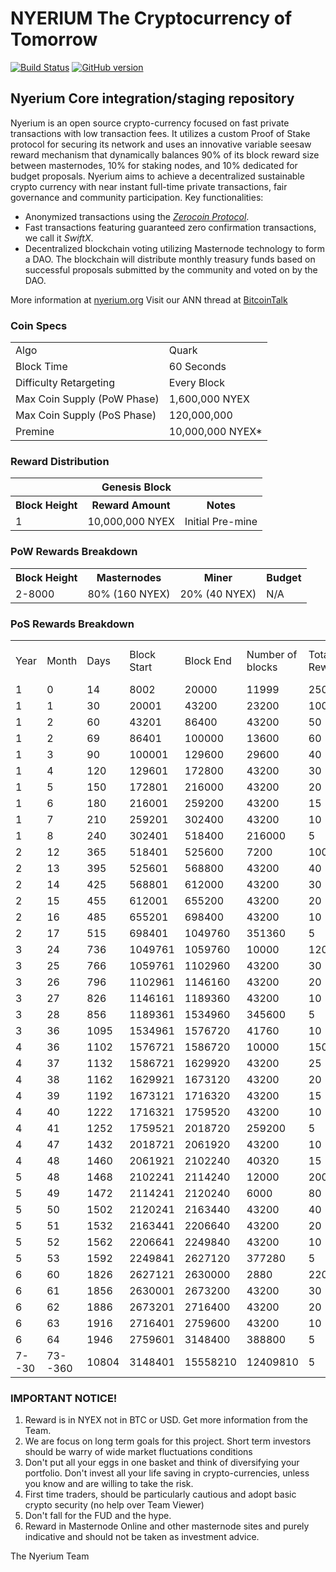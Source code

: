 # NYERIUM The Cryptocurrency of Tomorrow

[![Build Status](https://travis-ci.org/nyerium-core/nyerium.svg?branch=master)](https://travis-ci.org/nyerium-core/nyerium) [![GitHub version](https://badge.fury.io/gh/nyerium-core%2Fnyerium.svg)](https://badge.fury.io/gh/nyerium-core%2Fnyerium)


## Nyerium Core integration/staging repository

Nyerium is an open source crypto-currency focused on fast private transactions with low transaction fees.  It utilizes a custom Proof of Stake protocol for securing its network and uses an innovative variable seesaw reward mechanism that dynamically balances 90% of its block reward size between masternodes, 10% for staking nodes, and 10% dedicated for budget proposals. Nyerium aims to achieve a decentralized sustainable crypto currency with near instant full-time private transactions, fair governance and community participation.
Key functionalities:
- Anonymized transactions using the [_Zerocoin Protocol_](http://www.nyerium.org/znye).
- Fast transactions featuring guaranteed zero confirmation transactions, we call it _SwiftX_.
- Decentralized blockchain voting utilizing Masternode technology to form a DAO. The blockchain will distribute monthly treasury funds based on successful proposals submitted by the community and voted on by the DAO.

More information at [nyerium.org](http://www.nyerium.org) Visit our ANN thread at [BitcoinTalk](https://bitcointalk.org/index.php?topic=4262979)

### Coin Specs
<table>
<tr><td>Algo</td><td>Quark</td></tr>
<tr><td>Block Time</td><td>60 Seconds</td></tr>
<tr><td>Difficulty Retargeting</td><td>Every Block</td></tr>
<tr><td>Max Coin Supply (PoW Phase)</td><td>1,600,000 NYEX</td></tr>
<tr><td>Max Coin Supply (PoS Phase)</td><td>120,000,000</td></tr>
<tr><td>Premine</td><td>10,000,000 NYEX*</td></tr>
</table>

### Reward Distribution

<table>
<th colspan=4>Genesis Block</th>
<tr><th>Block Height</th><th>Reward Amount</th><th>Notes</th></tr>
<tr><td>1</td><td>10,000,000 NYEX</td><td>Initial Pre-mine</td></tr>
</table>

### PoW Rewards Breakdown

<table>
<th>Block Height</th><th>Masternodes</th><th>Miner</th><th>Budget</th>
<tr><td>2-8000</td><td>80% (160 NYEX)</td><td>20% (40 NYEX)</td><td>N/A</td></tr>
</table>

### PoS Rewards Breakdown

<table>
<tr>	<td>Year</td>	<td>Month</td>	<td>Days</td>	<td>Block Start</td>	<td>Block End</td>	<td>Number of blocks</td>	<td>Total Reward</td>	<td>Coins Emitted</td>	<td>Running Sum</td>	<td>% MN Reward</td>	<td>% Staking Reward</td>	<td>% Governance</td>	</tr>
<tr><td>1</td><td>0</td><td>14</td><td>8002</td><td>20000</td><td>11999</td><td>250</td><td>2999750</td><td>4599750</td><td>85</td><td>15</td><td>0</td></tr>
<tr><td>1</td><td>1</td><td>30</td><td>20001</td><td>43200</td><td>23200</td><td>100</td><td>2320000</td><td>6919750</td><td>80</td><td>20</td><td>0</td></tr>
<tr><td>1</td><td>2</td><td>60</td><td>43201</td><td>86400</td><td>43200</td><td>50</td><td>2160000</td><td>9079750</td><td>90</td><td>10</td><td>0</td></tr>
<tr><td>1</td><td>2</td><td>69</td><td>86401</td><td>100000</td><td>13600</td><td>60</td><td>816000</td><td>9895750</td><td>80</td><td>10</td><td>10</td></tr>
<tr><td>1</td><td>3</td><td>90</td><td>100001</td><td>129600</td><td>29600</td><td>40</td><td>1184000</td><td>11079750</td><td>80</td><td>10</td><td>10</td></tr>
<tr><td>1</td><td>4</td><td>120</td><td>129601</td><td>172800</td><td>43200</td><td>30</td><td>1296000</td><td>12375750</td><td>80</td><td>10</td><td>10</td></tr>
<tr><td>1</td><td>5</td><td>150</td><td>172801</td><td>216000</td><td>43200</td><td>20</td><td>864000</td><td>13239750</td><td>80</td><td>10</td><td>10</td></tr>
<tr><td>1</td><td>6</td><td>180</td><td>216001</td><td>259200</td><td>43200</td><td>15</td><td>648000</td><td>13887750</td><td>80</td><td>10</td><td>10</td></tr>
<tr><td>1</td><td>7</td><td>210</td><td>259201</td><td>302400</td><td>43200</td><td>10</td><td>432000</td><td>14319750</td><td>80</td><td>10</td><td>10</td></tr>
<tr><td>1</td><td>8</td><td>240</td><td>302401</td><td>518400</td><td>216000</td><td>5</td><td>1080000</td><td>15399750</td><td>80</td><td>10</td><td>10</td></tr>
<tr><td>2</td><td>12</td><td>365</td><td>518401</td><td>525600</td><td>7200</td><td>100</td><td>720000</td><td>16119750</td><td>80</td><td>10</td><td>10</td></tr>
<tr><td>2</td><td>13</td><td>395</td><td>525601</td><td>568800</td><td>43200</td><td>40</td><td>1728000</td><td>17847750</td><td>80</td><td>10</td><td>10</td></tr>
<tr><td>2</td><td>14</td><td>425</td><td>568801</td><td>612000</td><td>43200</td><td>30</td><td>1296000</td><td>19143750</td><td>80</td><td>10</td><td>10</td></tr>
<tr><td>2</td><td>15</td><td>455</td><td>612001</td><td>655200</td><td>43200</td><td>20</td><td>864000</td><td>20007750</td><td>80</td><td>10</td><td>10</td></tr>
<tr><td>2</td><td>16</td><td>485</td><td>655201</td><td>698400</td><td>43200</td><td>10</td><td>432000</td><td>20439750</td><td>80</td><td>10</td><td>10</td></tr>
<tr><td>2</td><td>17</td><td>515</td><td>698401</td><td>1049760</td><td>351360</td><td>5</td><td>1756800</td><td>22196550</td><td>80</td><td>10</td><td>10</td></tr>
<tr><td>3</td><td>24</td><td>736</td><td>1049761</td><td>1059760</td><td>10000</td><td>120</td><td>1200000</td><td>23396550</td><td>80</td><td>10</td><td>10</td></tr>
<tr><td>3</td><td>25</td><td>766</td><td>1059761</td><td>1102960</td><td>43200</td><td>30</td><td>1296000</td><td>24692550</td><td>80</td><td>10</td><td>10</td></tr>
<tr><td>3</td><td>26</td><td>796</td><td>1102961</td><td>1146160</td><td>43200</td><td>20</td><td>864000</td><td>25556550</td><td>80</td><td>10</td><td>10</td></tr>
<tr><td>3</td><td>27</td><td>826</td><td>1146161</td><td>1189360</td><td>43200</td><td>10</td><td>432000</td><td>25988550</td><td>80</td><td>10</td><td>10</td></tr>
<tr><td>3</td><td>28</td><td>856</td><td>1189361</td><td>1534960</td><td>345600</td><td>5</td><td>1728000</td><td>27716550</td><td>80</td><td>10</td><td>10</td></tr>
<tr><td>3</td><td>36</td><td>1095</td><td>1534961</td><td>1576720</td><td>41760</td><td>10</td><td>417600</td><td>28134150</td><td>80</td><td>10</td><td>10</td></tr>
<tr><td>4</td><td>36</td><td>1102</td><td>1576721</td><td>1586720</td><td>10000</td><td>150</td><td>1500000</td><td>29634150</td><td>80</td><td>10</td><td>10</td></tr>
<tr><td>4</td><td>37</td><td>1132</td><td>1586721</td><td>1629920</td><td>43200</td><td>25</td><td>1080000</td><td>30714150</td><td>80</td><td>10</td><td>10</td></tr>
<tr><td>4</td><td>38</td><td>1162</td><td>1629921</td><td>1673120</td><td>43200</td><td>20</td><td>864000</td><td>31578150</td><td>80</td><td>10</td><td>10</td></tr>
<tr><td>4</td><td>39</td><td>1192</td><td>1673121</td><td>1716320</td><td>43200</td><td>15</td><td>648000</td><td>32226150</td><td>80</td><td>10</td><td>10</td></tr>
<tr><td>4</td><td>40</td><td>1222</td><td>1716321</td><td>1759520</td><td>43200</td><td>10</td><td>432000</td><td>32658150</td><td>80</td><td>10</td><td>10</td></tr>
<tr><td>4</td><td>41</td><td>1252</td><td>1759521</td><td>2018720</td><td>259200</td><td>5</td><td>1296000</td><td>33954150</td><td>80</td><td>10</td><td>10</td></tr>
<tr><td>4</td><td>47</td><td>1432</td><td>2018721</td><td>2061920</td><td>43200</td><td>10</td><td>432000</td><td>34386150</td><td>80</td><td>10</td><td>10</td></tr>
<tr><td>4</td><td>48</td><td>1460</td><td>2061921</td><td>2102240</td><td>40320</td><td>15</td><td>604800</td><td>34990950</td><td>80</td><td>10</td><td>10</td></tr>
<tr><td>5</td><td>48</td><td>1468</td><td>2102241</td><td>2114240</td><td>12000</td><td>200</td><td>2400000</td><td>37390950</td><td>80</td><td>10</td><td>10</td></tr>
<tr><td>5</td><td>49</td><td>1472</td><td>2114241</td><td>2120240</td><td>6000</td><td>80</td><td>480000</td><td>37870950</td><td>80</td><td>10</td><td>10</td></tr>
<tr><td>5</td><td>50</td><td>1502</td><td>2120241</td><td>2163440</td><td>43200</td><td>40</td><td>1728000</td><td>39598950</td><td>80</td><td>10</td><td>10</td></tr>
<tr><td>5</td><td>51</td><td>1532</td><td>2163441</td><td>2206640</td><td>43200</td><td>20</td><td>864000</td><td>40462950</td><td>80</td><td>10</td><td>10</td></tr>
<tr><td>5</td><td>52</td><td>1562</td><td>2206641</td><td>2249840</td><td>43200</td><td>10</td><td>432000</td><td>40894950</td><td>80</td><td>10</td><td>10</td></tr>
<tr><td>5</td><td>53</td><td>1592</td><td>2249841</td><td>2627120</td><td>377280</td><td>5</td><td>1886400</td><td>42781350</td><td>50</td><td>40</td><td>10</td></tr>
<tr><td>6</td><td>60</td><td>1826</td><td>2627121</td><td>2630000</td><td>2880</td><td>220</td><td>633600</td><td>43414950</td><td>50</td><td>40</td><td>10</td></tr>
<tr><td>6</td><td>61</td><td>1856</td><td>2630001</td><td>2673200</td><td>43200</td><td>30</td><td>1296000</td><td>44710950</td><td>50</td><td>40</td><td>10</td></tr>
<tr><td>6</td><td>62</td><td>1886</td><td>2673201</td><td>2716400</td><td>43200</td><td>20</td><td>864000</td><td>45574950</td><td>50</td><td>40</td><td>10</td></tr>
<tr><td>6</td><td>63</td><td>1916</td><td>2716401</td><td>2759600</td><td>43200</td><td>10</td><td>432000</td><td>46006950</td><td>50</td><td>40</td><td>10</td></tr>
<tr><td>6</td><td>64</td><td>1946</td><td>2759601</td><td>3148400</td><td>388800</td><td>5</td><td>1944000</td><td>47950950</td><td>50</td><td>40</td><td>10</td></tr>
<tr><td>7--30</td><td>73--360</td><td>10804</td><td>3148401</td><td>15558210</td><td>12409810</td><td>5</td><td>62049050</td><td>110000000</td><td>50</td><td>40</td><td>10</td></tr>
</table>


### IMPORTANT NOTICE!

1. Reward is in NYEX not in BTC or USD. Get more information from the Team.
2. We are focus on long term goals for this project. Short term investors should be warry of  wide market fluctuations conditions
3. Don't put all your eggs in one basket and think of diversifying your portfolio. Don't invest all your life saving in crypto-currencies, unless you know and are willing to take the risk.
4. First time traders, should be particularly cautious and adopt basic crypto security (no help over Team Viewer) 
5. Don't fall for the FUD and the hype.
6. Reward in Masternode Online and other masternode sites and purely indicative and should not be taken as investment advice.

The Nyerium Team
